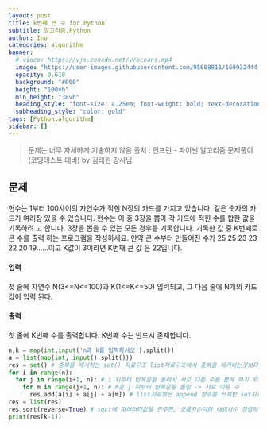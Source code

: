 ```yaml
---
layout: post
title: k번째 큰 수 for Python
subtitle: 알고리즘,Python
author: Ino
categories: algorithm
banner:
  # video: https://vjs.zencdn.net/v/oceans.mp4
  image: "https://user-images.githubusercontent.com/95608811/169932444-32124c9a-4013-4864-acf7-59a3db654886.png"
  opacity: 0.618
  background: "#000"
  height: "100vh"
  min_height: "38vh"
  heading_style: "font-size: 4.25em; font-weight: bold; text-decoration: underline"
  subheading_style: "color: gold"
tags: [Python,algorithm]
sidebar: []
---   
```


> 문제는 너무 자세하게 기술하지 않음
> 출처 : 인프런 - 파이썬 알고리즘 문제풀이 (코딩테스트 대비) by 김태원 강사님 

## 문제
현수는 1부터 100사이의 자연수가 적힌 N장의 카드를 가지고 있습니다. 같은 숫자의 카드가 여러장 있을 수 있습니다. 현수는 이 중 3장을 뽑아 각 카드에 적힌 수를 합한 값을 기록하려 고 합니다. 3장을 뽑을 수 있는 모든 경우를 기록합니다. 기록한 값 중 K번째로 큰 수를 출력 하는 프로그램을 작성하세요.
만약 큰 수부터 만들어진 수가 25 25 23 23 22 20 19......이고 K값이 3이라면 K번째 큰 값 은 22입니다.

#### 입력
첫 줄에 자연수 N(3<=N<=100)과 K(1<=K<=50) 입력되고, 그 다음 줄에 N개의 카드값이 입력 된다.

#### 출력
첫 줄에 K번째 수를 출력합니다. K번째 수는 반드시 존재합니다.


```Python
n,k = map(int,input('n과 k를 입력하시오').split())
a = list(map(int, input().split()))
res = set() # 중복을 제거하는 set() 자료구조 list자료구조에서 중복을 제거하는것보다, 처음부터 set 쓰는게 나음
for i in range(n):
  for j in range(i+1, n): # i 뒤부터 반복문을 돌려서 서로 다른 수를 뽑게 하기 위해 설정
    for m in range(j+1, n): # m은 j 뒤부터 반복문을 돌림 -> 서로 다른 수
      res.add(a[i] + a[j] + a[m]) # list자료형은 append 함수를 쓰지만 set자료형은 add함수를 씀
res = list(res)
res.sort(reverse=True) # sort에 파라미터값을 안주면, 오름차순이라 내림차순 정렬하기위헤 reverse 인자를줌
print(res[k-1])
```

